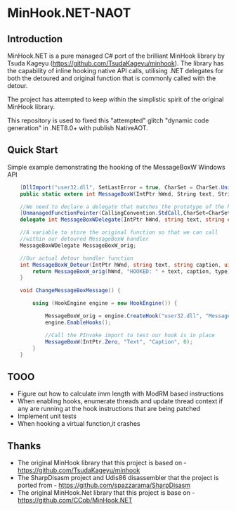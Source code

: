 # MinHook.NET-NAOT

## Introduction

MinHook.NET is a pure managed C# port of the brilliant MinHook library by Tsuda Kageyu (https://github.com/TsudaKageyu/minhook).  The library has the capability of inline hooking native API calls, utilising .NET delegates for both the detoured and original function that is commonly called with the detour.

The project has attempted to keep within the simplistic spirit of the original MinHook library.

This repository is used to fixed this "attempted" glitch "dynamic code generation" in .NET8.0+ with publish NativeAOT.

## Quick Start

Simple example demonstrating the hooking of the MessageBoxW Windows API

```c#
    [DllImport("user32.dll", SetLastError = true, CharSet = CharSet.Unicode)]
    public static extern int MessageBoxW(IntPtr hWnd, String text, String caption, uint type);

    //We need to declare a delegate that matches the prototype of the hooked function
    [UnmanagedFunctionPointer(CallingConvention.StdCall,CharSet=CharSet.Unicode)]
    delegate int MessageBoxWDelegate(IntPtr hWnd, string text, string caption, uint type);

    //A variable to store the original function so that we can call
    //within our detoured MessageBoxW handler
    MessageBoxWDelegate MessageBoxW_orig;

    //Our actual detour handler function
    int MessageBoxW_Detour(IntPtr hWnd, string text, string caption, uint type) {
        return MessageBoxW_orig(hWnd, "HOOKED: " + text, caption, type);
    }

    void ChangeMessageBoxMessage() {

		using (HookEngine engine = new HookEngine()) {

			MessageBoxW_orig = engine.CreateHook("user32.dll", "MessageBoxW", new MessageBoxWDelegate(MessageBoxW_Detour));
			engine.EnableHooks();

			//Call the PInvoke import to test our hook is in place
			MessageBoxW(IntPtr.Zero, "Text", "Caption", 0);
		}
    }
```

## TOOO

* Figure out how to calculate imm length with ModRM based instructions
* When enabling hooks, enumerate threads and update thread context if any are running at the hook instructions that are being patched
* Implement unit tests
* When hooking a virtual function,it crashes

## Thanks

* The original MinHook library that this project is based on - https://github.com/TsudaKageyu/minhook
* The SharpDisasm project and Udis86 disassembler that the project is ported from -  https://github.com/spazzarama/SharpDisasm
* The original MinHook.Net library that this project is base on - https://github.com/CCob/MinHook.NET
